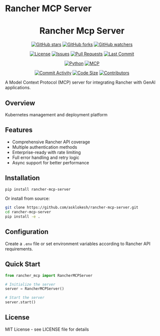 # Rancher MCP Server

<div align="center">

# Rancher Mcp Server

[![GitHub stars](https://img.shields.io/github/stars/LokiMCPUniverse/rancher-mcp-server?style=social)](https://github.com/LokiMCPUniverse/rancher-mcp-server/stargazers)
[![GitHub forks](https://img.shields.io/github/forks/LokiMCPUniverse/rancher-mcp-server?style=social)](https://github.com/LokiMCPUniverse/rancher-mcp-server/network)
[![GitHub watchers](https://img.shields.io/github/watchers/LokiMCPUniverse/rancher-mcp-server?style=social)](https://github.com/LokiMCPUniverse/rancher-mcp-server/watchers)

[![License](https://img.shields.io/github/license/LokiMCPUniverse/rancher-mcp-server?style=for-the-badge)](https://github.com/LokiMCPUniverse/rancher-mcp-server/blob/main/LICENSE)
[![Issues](https://img.shields.io/github/issues/LokiMCPUniverse/rancher-mcp-server?style=for-the-badge)](https://github.com/LokiMCPUniverse/rancher-mcp-server/issues)
[![Pull Requests](https://img.shields.io/github/issues-pr/LokiMCPUniverse/rancher-mcp-server?style=for-the-badge)](https://github.com/LokiMCPUniverse/rancher-mcp-server/pulls)
[![Last Commit](https://img.shields.io/github/last-commit/LokiMCPUniverse/rancher-mcp-server?style=for-the-badge)](https://github.com/LokiMCPUniverse/rancher-mcp-server/commits)

[![Python](https://img.shields.io/badge/Python-3776AB?style=for-the-badge&logo=python&logoColor=white)](https://python.org)
[![MCP](https://img.shields.io/badge/Model_Context_Protocol-DC143C?style=for-the-badge)](https://modelcontextprotocol.io)

[![Commit Activity](https://img.shields.io/github/commit-activity/m/LokiMCPUniverse/rancher-mcp-server?style=flat-square)](https://github.com/LokiMCPUniverse/rancher-mcp-server/pulse)
[![Code Size](https://img.shields.io/github/languages/code-size/LokiMCPUniverse/rancher-mcp-server?style=flat-square)](https://github.com/LokiMCPUniverse/rancher-mcp-server)
[![Contributors](https://img.shields.io/github/contributors/LokiMCPUniverse/rancher-mcp-server?style=flat-square)](https://github.com/LokiMCPUniverse/rancher-mcp-server/graphs/contributors)

</div>

A Model Context Protocol (MCP) server for integrating Rancher with GenAI applications.

## Overview

Kubernetes management and deployment platform

## Features

- Comprehensive Rancher API coverage
- Multiple authentication methods
- Enterprise-ready with rate limiting
- Full error handling and retry logic
- Async support for better performance

## Installation

```bash
pip install rancher-mcp-server
```

Or install from source:

```bash
git clone https://github.com/asklokesh/rancher-mcp-server.git
cd rancher-mcp-server
pip install -e .
```

## Configuration

Create a `.env` file or set environment variables according to Rancher API requirements.

## Quick Start

```python
from rancher_mcp import RancherMCPServer

# Initialize the server
server = RancherMCPServer()

# Start the server
server.start()
```

## License

MIT License - see LICENSE file for details
